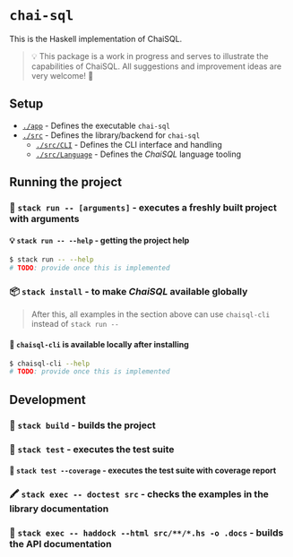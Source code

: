# `chai-sql`

This is the Haskell implementation of ChaiSQL.

> :bulb: This package is a work in progress and serves to illustrate the
> capabilities of ChaiSQL. All suggestions and improvement ideas
> are very welcome! :dizzy:

## Setup

- [`./app`](./app/) - Defines the executable `chai-sql`
- [`./src`](./src/) - Defines the library/backend for `chai-sql`
  - [`./src/CLI`](./src/CLI/) - Defines the CLI interface and handling
  - [`./src/Language`](./src/Language/) - Defines the *ChaiSQL* language tooling

## Running the project

### 💨 `stack run -- [arguments]` - executes a freshly built project with arguments

#### 💡 `stack run -- --help` - getting the project help

```bash
$ stack run -- --help
# TODO: provide once this is implemented
```

### 📦 `stack install` - to make *ChaiSQL* available globally

> After this, all examples in the section above
> can use `chaisql-cli` instead of `stack run --`

#### 🧰 `chaisql-cli` is available locally after installing

```bash
$ chaisql-cli --help
# TODO: provide once this is implemented
```

## Development

### 🚚 `stack build` - builds the project

### 🧪 `stack test` - executes the test suite

#### 🔬 `stack test --coverage` - executes the test suite with coverage report

### 🖍️ `stack exec -- doctest src` - checks the examples in the library documentation

### 📔 `stack exec -- haddock --html src/**/*.hs -o .docs` - builds the API documentation
